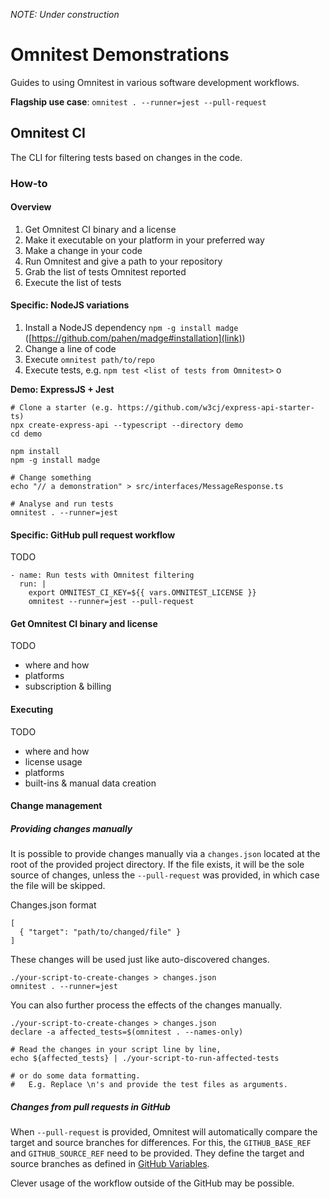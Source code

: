 *NOTE: Under construction*

# Omnitest Demonstrations
Guides to using Omnitest in various software development workflows.


**Flagship use case**: 
`omnitest . --runner=jest --pull-request`




## Omnitest CI
The CLI for filtering tests based on changes in the code.

### How-to

#### Overview
1. Get Omnitest CI binary and a license
2. Make it executable on your platform in your preferred way
3. Make a change in your code
4. Run Omnitest and give a path to your repository
5. Grab the list of tests Omnitest reported
6. Execute the list of tests

#### Specific: NodeJS variations
1. Install a NodeJS dependency `npm -g install madge` ([https://github.com/pahen/madge#installation](link))
2. Change a line of code
3. Execute `omnitest path/to/repo`
4. Execute tests, e.g. `npm test <list of tests from Omnitest>` o

**Demo: ExpressJS + Jest**
```
# Clone a starter (e.g. https://github.com/w3cj/express-api-starter-ts)
npx create-express-api --typescript --directory demo
cd demo

npm install
npm -g install madge

# Change something
echo "// a demonstration" > src/interfaces/MessageResponse.ts

# Analyse and run tests
omnitest . --runner=jest
```

#### Specific: GitHub pull request workflow
TODO
```
- name: Run tests with Omnitest filtering
  run: |
    export OMNITEST_CI_KEY=${{ vars.OMNITEST_LICENSE }}
    omnitest --runner=jest --pull-request
```


#### Get Omnitest CI binary and license
TODO
- where and how
- platforms
- subscription & billing

#### Executing
TODO
- where and how
- license usage
- platforms
- built-ins & manual data creation

#### Change management

##### Providing changes manually
It is possible to provide changes manually via a `changes.json` located at the root of the provided project directory. If the file exists, it will be the sole source of changes, unless the `--pull-request` was provided, in which case the file will be skipped.

Changes.json format
```
[
  { "target": "path/to/changed/file" }
]
```

These changes will be used just like auto-discovered changes.
```
./your-script-to-create-changes > changes.json
omnitest . --runner=jest
```

You can also further process the effects of the changes manually.
```
./your-script-to-create-changes > changes.json
declare -a affected_tests=$(omnitest . --names-only)

# Read the changes in your script line by line,
echo ${affected_tests} | ./your-script-to-run-affected-tests

# or do some data formatting.
#   E.g. Replace \n's and provide the test files as arguments.
```

##### Changes from pull requests in GitHub
When `--pull-request` is provided, Omnitest will automatically compare the target and source branches for differences. For this, the `GITHUB_BASE_REF` and `GITHUB_SOURCE_REF` need to be provided. They define the target and source branches as defined in [GitHub Variables](https://docs.github.com/en/actions/learn-github-actions/variables).

Clever usage of the workflow outside of the GitHub may be possible.
